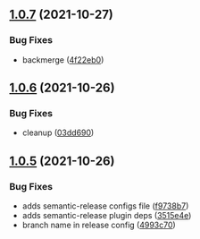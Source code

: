 ## [1.0.7](https://github.com/simonecorsi/nxa/compare/v1.0.6...v1.0.7) (2021-10-27)


### Bug Fixes

* backmerge ([4f22eb0](https://github.com/simonecorsi/nxa/commit/4f22eb0ea55f660204fe6539456cc6a30cda4179))

## [1.0.6](https://github.com/simonecorsi/nxa/compare/v1.0.5...v1.0.6) (2021-10-26)


### Bug Fixes

* cleanup ([03dd690](https://github.com/simonecorsi/nxa/commit/03dd69044b036fbd4fa7f86219b3721796e70307))

## [1.0.5](https://github.com/simonecorsi/nxa/compare/v1.0.4...v1.0.5) (2021-10-26)


### Bug Fixes

* adds semantic-release configs file ([f9738b7](https://github.com/simonecorsi/nxa/commit/f9738b7370a498a602788e9fb4b81c068b4c3b76))
* adds semantic-release plugin deps ([3515e4e](https://github.com/simonecorsi/nxa/commit/3515e4eb316cafd4bddd57af74f7f9139c49a98f))
* branch name in release config ([4993c70](https://github.com/simonecorsi/nxa/commit/4993c70745b576e5a9e2d076333fbf07db91697f))
